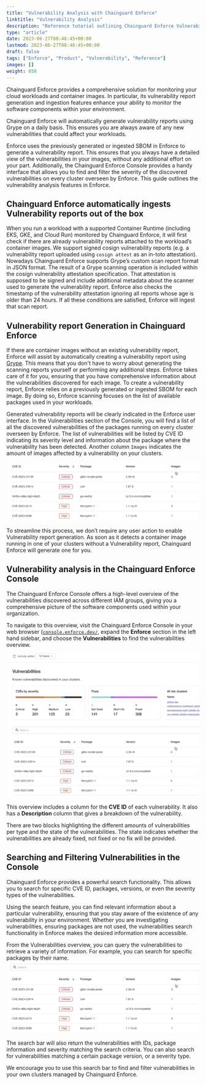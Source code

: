 ```yaml
---
title: "Vulnerability Analysis with Chainguard Enforce"
linktitle: "Vulnerability Analysis"
description: "Reference tutorial outlining Chainguard Enforce Vulnerability analysis feature as well as the Enforce Console's Vulnerability filtering functionality."
type: "article"
date: 2023-06-27T08:48:45+00:00
lastmod: 2023-06-27T08:48:45+00:00
draft: false
tags: ["Enforce", "Product", "Vulnerability", "Reference"]
images: []
weight: 050
---
```


Chainguard Enforce provides a comprehensive solution for monitoring your cloud workloads and container images. In particular, its vulnerability report generation and ingestion features enhance your ability to monitor the software components within your environment.

Chainguard Enforce will automatically generate vulnerability reports using Grype on a daily basis. This ensures you are always aware of any new vulnerabilities that could affect your workloads.

Enforce uses the previously generated or ingested SBOM in Enforce to generate a vulnerability report. This ensures that you always have a detailed view of the vulnerabilities in your images, without any additional effort on your part. Additionally, the Chainguard Enforce Console provides a handy interface that allows you to find and filter the severity of the discovered vulnerabilities on every cluster overseen by Enforce. This guide outlines the vulnerability analysis features in Enforce.

## Chainguard Enforce automatically ingests Vulnerability reports out of the box

When you run a workload with a supported Container Runtime (including EKS, GKE, and Cloud Run) monitored by Chainguard Enforce, it will first check if there are already vulnerability reports attached to the workload’s container images. We support signed cosign vulnerability reports (e.g. a vulnerability report uploaded using `cosign attest` as an in-toto attestation). Nowadays Chainguard Enforce supports Grype’s custom scan report format in JSON format. The result of a Grype scanning operation is included within the cosign vulnerability attestation specification. That attestation is supposed to be signed and include additional metadata about the scanner used to generate the vulnerability report. Enforce also checks the timestamp of the vulnerability attestation ignoring all reports whose age is older than 24 hours. If all these conditions are satisfied, Enforce will ingest that scan report.


## Vulnerability report Generation in Chainguard Enforce

If there are container images without an existing vulnerability report, Enforce will assist by automatically creating a vulnerability report using [Grype](https://github.com/anchore/grype). This means that you don't have to worry about generating the scanning reports yourself or performing any additional steps. Enforce takes care of it for you, ensuring that you have comprehensive information about the vulnerabilities discovered for each image. To create a vulnerability report, Enforce relies on a previously generated or ingested SBOM for each image. By doing so, Enforce scanning focuses on the list of available packages used in your workloads.

Generated vulnerability reports will be clearly indicated in the Enforce user interface. In the Vulnerabilities section of the Console, you will find a list of all the discovered vulnerabilities of the packages running on every cluster overseen by Enforce. The list of vulnerabilities will be listed by CVE ID indicating its severity level and information about the package where the vulnerability has been detected. Another column `Images` indicates the amount of images affected by a vulnerability on your clusters.


![Screenshot of a portion of the Vulnerabilities overview page in the Chainguard Enforce console, showing a list of the discovered vulnerabilities.](list-vulns.png)

To streamline this process, we don’t require any user action to enable Vulnerability report generation. As soon as it detects a container image running in one of your clusters without a Vulnerability report, Chainguard Enforce will generate one for you.


## Vulnerability analysis in the Chainguard Enforce Console

The Chainguard Enforce Console offers a high-level overview of the vulnerabilities discovered across different IAM groups, giving you a comprehensive picture of the software components used within your organization.

To navigate to this overview, visit the Chainguard Enforce Console in your web browser ([`console.enforce.dev/`](https://console.enforce.dev/), expand the **Enforce** section in the left hand sidebar, and choose the **Vulnerabilities** to find the vulnerabilities overview.

![Screenshot showing the high-level view of the discovered vulnerabilities in the Chainguard Enforce Console.CVEs showing the id, severity type, version and amount of affected images.](vulns-overview.png)

This overview includes a column for the **CVE ID** of each vulnerability. It also has a **Description** column that gives a breakdown of the vulnerability.

There are two blocks highlighting the different amounts of vulnerabilities per type and the state of the vulnerabilities. The state indicates whether the vulnerabilities are already fixed, not fixed or no fix will be provided.


## Searching and Filtering Vulnerabilities in the Console

Chainguard Enforce provides a powerful search functionality. This allows you to search for specific CVE ID, packages, versions, or even the severity types of the vulnerabilities.

Using the search feature, you can find relevant information about a particular vulnerability, ensuring that you stay aware of the existence of any vulnerability in your environment. Whether you are investigating vulnerabilities, ensuring packages are not used, the vulnerabilities search functionality in Enforce makes the desired information more accessible.

From the Vulnerabilities overview, you can query the vulnerabilities to retrieve a variety of information. For example, you can search for specific packages by their name.
![Screenshot example showing search results for a query](search-vulns.png)

The search bar will also return the vulnerabilities with IDs, package information and severity matching the search criteria. You can also search for vulnerabilities matching a certain package version, or a severity type.

We encourage you to use this search bar to find and filter vulnerabilities in your own clusters managed by Chainguard Enforce.


